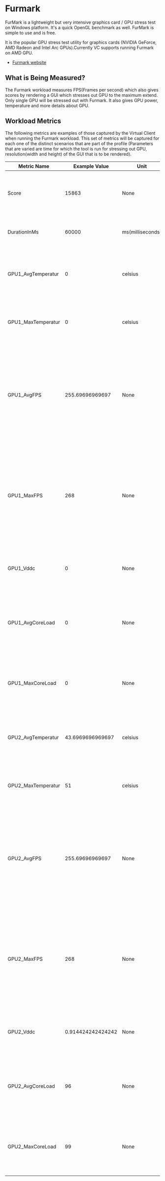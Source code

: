 # Furmark
FurMark is a lightweight but very intensive graphics card / GPU stress test on Windows platform. It's a quick OpenGL benchmark as well.
FurMark is simple to use and is free. 

It is the popular GPU stress test utility for graphics cards (NVIDIA GeForce, AMD Radeon and Intel Arc GPUs).Currently VC supports 
running Furmark on AMD GPU.

* [Furmark website](https://geeks3d.com/furmark/)

## What is Being Measured?
The Furmark workload measures FPS(Frames per second) which also gives scores by rendering a GUI which stresses out GPU to the maximum extend.
Only single GPU will be stressed out with Furmark. It also gives GPU power, temperature and more details about GPU.

## Workload Metrics
The following metrics are examples of those captured by the Virtual Client when running the Furmark workload. This set of metrics 
will be captured for each one of the distinct scenarios that are part of the profile (Parameters that are varied are time for
which the tool is run for stressing out GPU, resolution(width and height) of the GUI that is to be rendered). 

| Metric Name |  Example Value | Unit | Description |
|-------------|---------------------|------|-------------|
|Score	      |15863 | None| Furmark scores reflect GPU performance and stress levels effectively.|
|DurationInMs	|60000 | ms(milliseconds)| Time for which we are stressing the GPU using Furmark Tool|
|GPU1_AvgTemperatur | 	0| celsius | Avergae Furmark temperature output indicates GPU's heat level during stress.|
|GPU1_MaxTemperatur |	0 | celsius | Max Furmark temperature output indicates GPU's heat level during stress.|
|GPU1_AvgFPS |	255.69696969697 |None| Average FPS (Frames Per Second) denotes the measure of how many frames (images) the GPU is capable of rendering and displaying per second during the benchmarking process |
|GPU1_MaxFPS |	268 |None| Max FPS (Frames Per Second) denotes the measure of how many frames (images) the GPU is capable of rendering and displaying per second during the benchmarking process |
|GPU1_Vddc |	0 |None| VDDs in Furmark output represents GPU's core voltage during benchmarking. |
|GPU1_AvgCoreLoad |	0 | None | Average Core load in Furmark output indicates GPU's utilization during benchmarking process. |
|GPU1_MaxCoreLoad |	0 | None | Max Core load in Furmark output indicates GPU's utilization during benchmarking process. |
|GPU2_AvgTemperatur |	43.6969696969697 | celsius | Avergae Furmark temperature output indicates GPU's heat level during stress.|
|GPU2_MaxTemperatur |	51 | celsius | Max Furmark temperature output indicates GPU's heat level during stress.|
|GPU2_AvgFPS |	255.69696969697 |None| Average FPS (Frames Per Second) denotes the measure of how many frames (images) the GPU is capable of rendering and displaying per second during the benchmarking process |
|GPU2_MaxFPS |	268 | None | Max FPS (Frames Per Second) denotes the measure of how many frames (images) the GPU is capable of rendering and displaying per second during the benchmarking process|
|GPU2_Vddc |	0.914424242424242 |None| VDDs in Furmark output represents GPU's core voltage during benchmarking. |
|GPU2_AvgCoreLoad |	96 | None | Average Core load in Furmark output indicates GPU's utilization during benchmarking process. |
|GPU2_MaxCoreLoad |	99 | None | Max Core load in Furmark output indicates GPU's utilization during benchmarking process. |
